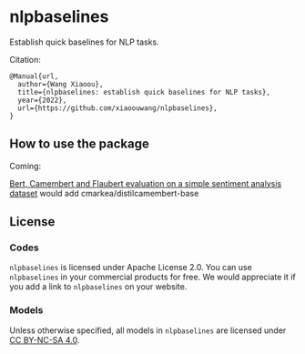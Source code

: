 # nlpbaselines


Establish quick baselines for NLP tasks.

Citation:

```
@Manual{url,
  author={Wang Xiaoou},
  title={nlpbaselines: establish quick baselines for NLP tasks},
  year={2022},
  url={https://github.com/xiaoouwang/nlpbaselines},
}
```

## How to use the package

Coming:

[Bert, Camembert and Flaubert evaluation on a simple sentiment analysis dataset]()
would add cmarkea/distilcamembert-base

## License

### Codes

`nlpbaselines` is licensed under Apache License 2.0. You can use `nlpbaselines` in your commercial products for free. We would appreciate it if you add a link to `nlpbaselines` on your website.

### Models

Unless otherwise specified, all models in `nlpbaselines` are licensed under [CC BY-NC-SA 4.0](https://creativecommons.org/licenses/by-nc-sa/4.0/).